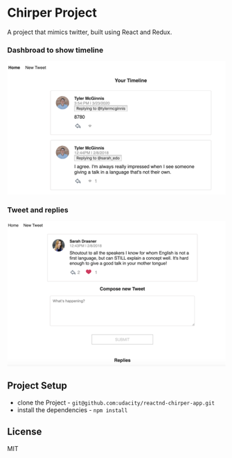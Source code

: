 # Chirper Project
A project that mimics twitter, built using React and Redux.

### Dashbroad to show timeline
![dashbroad](/images/dashbroad.png)

### Tweet and replies
![tweet](images/tweet.png)


## Project Setup

* clone the Project - `git@github.com:udacity/reactnd-chirper-app.git`
* install the dependencies - `npm install`

## License

MIT
